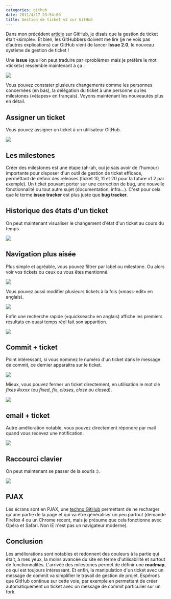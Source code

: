 ```yaml
---
categories: github
date: 2011/4/17 23:54:00
title: Gestion de ticket v2 sur GitHub
---
```


Dans mon précédent [article](http://blog.gitfr.net/post/4312294636/github-au-centre-de-lunivers-git) sur GitHub, je disais que la gestion de ticket était «simple». Et bien, les GitHubbers doivent me lire (je ne vois pas d’autres explications) car GitHub vient de lancer **Issue 2.0**, le nouveau système de gestion de ticket !

Une **issue** (que l’on peut traduire par «problème» mais je préfère le mot «ticket») ressemble maintenant à ça :

![](http://media.tumblr.com/tumblr_ljteu0UlZp1qdkaiq.png)

Vous pouvez constater plusieurs changements comme les personnes concernées (en bas), la délégation du ticket à une personne ou les milestones («étapes» en français). Voyons maintenant les nouveautés plus en détail.

Assigner un ticket
--------------------------
Vous pouvez assigner un ticket à un utilisateur GitHub.

![](https://d3nwyuy0nl342s.cloudfront.net/img/ec0267f7ae8bdbe7b6bda78c356be5bba565e8dd/687474703a2f2f6769746875622d696d616765732e73332e616d617a6f6e6177732e636f6d2f626c6f672f323031312f6973737565732d6e6578742f6f70656e696e672d626c6f636b2d686967686c69676874732e706e67)

Les milestones
---------------------
Créer des milestones est une étape (ah-ah, oui je sais avoir de l'humour) importante pour disposer d'un outil de gestion de ticket efficace, permettant de définir des releases (ticket 10, 11 et 20 pour la future v1.2 par exemple). Un ticket pouvant porter sur une correction de bug, une nouvelle fonctionnalité ou tout autre sujet (documentation, infra...). C'est pour cela que le terme **issue tracker** est plus juste que **bug tracker**.

Historique des états d'un ticket
-----------------------------------------------
On peut maintenant visualiser le changement d'état d'un ticket au cours du temps.

![](https://d3nwyuy0nl342s.cloudfront.net/img/3feb114682e7aec6e55ce668b94a36f076d98674/687474703a2f2f6769746875622d696d616765732e73332e616d617a6f6e6177732e636f6d2f626c6f672f323031312f6973737565732d6e6578742f69737375652d6576656e74732e706e67)

Navigation plus aisée
-------------------------------
Plus simple et agréable, vous pouvez filtrer par label ou milestone. Ou alors voir vos tickets ou ceux ou vous êtes mentionné.

![](http://media.tumblr.com/tumblr_ljtfr1rvLm1qdkaiq.png)

Vous pouvez aussi modifier plusieurs tickets à la fois («mass-edit» en anglais).

![](https://d3nwyuy0nl342s.cloudfront.net/img/b5136bc7590b7cb8b08b235842552ccbfc97aa5e/687474703a2f2f6769746875622d696d616765732e73332e616d617a6f6e6177732e636f6d2f626c6f672f323031312f6973737565732d6e6578742f6d6173732d656469742e706e67)

Enfin une recherche rapide («quickseach» en anglais) affiche les premiers résultats en quasi temps réel fait son apparition.

![](https://d3nwyuy0nl342s.cloudfront.net/img/9f751e258b4da3fce516d692cfb313d527bbc86d/687474703a2f2f6769746875622d696d616765732e73332e616d617a6f6e6177732e636f6d2f626c6f672f323031312f6973737565732d6e6578742f717569636b7365617263682e706e67)

Commit + ticket
-----------------------
Point intéressant, si vous nommez le numéro d'un ticket dans le message de commit, ce dernier  apparaitra sur le ticket.

![](https://d3nwyuy0nl342s.cloudfront.net/img/9bf399559491d3224bfe5c8d861042439f07a6b3/687474703a2f2f6769746875622d696d616765732e73332e616d617a6f6e6177732e636f6d2f626c6f672f323031312f6973737565732d6e6578742f636f6d6d69742d6d656e74696f6e2d726573756c742e706e67)

Mieux, vous pouvez fermer un ticket directement, en utilisation le mot clé *fixes #xxxx* (ou *fixed*, *fix*, *closes*, *close* ou *closed*).

![](https://d3nwyuy0nl342s.cloudfront.net/img/cbe2bf72802c65cb5b741d8b816565d96a933a6b/687474703a2f2f6769746875622d696d616765732e73332e616d617a6f6e6177732e636f6d2f626c6f672f323031312f6973737565732d6e6578742f636f6d6d69742d636c6f73652d726573756c742e706e67)

email + ticket
-------------------
Autre amélioration notable, vous pouvez directement répondre par mail quand vous recevez une notification.

![](https://d3nwyuy0nl342s.cloudfront.net/img/91a10c555a568850237a0ce6eb97e2246c7e73f2/687474703a2f2f6769746875622d696d616765732e73332e616d617a6f6e6177732e636f6d2f626c6f672f323031312f6973737565732d6e6578742f656d61696c616e647765622e706e67)

Raccourci clavier
-------------------------
On peut maintenant se passer de la souris :).

![](https://d3nwyuy0nl342s.cloudfront.net/img/0f4041d149e1e9f314be661808c94aaa74177ce3/687474703a2f2f6769746875622d696d616765732e73332e616d617a6f6e6177732e636f6d2f626c6f672f323031312f6973737565732d6e6578742f6b6579626f6172642e706e67)

PJAX
--------
Les écrans sont en PJAX, une [techno GitHub](https://github.com/defunkt/jquery-pjax) permettant de ne recharger qu'une partie de la page et qui va être généraliser un peu partout (demande Firefox 4 ou un Chrome récent, mais je présume que cela fonctionne avec Opéra et Safari. Non IE n'est pas un navigateur moderne).

Conclusion
-----------------
Les améliorations sont notables et redonnent des couleurs à la partie qui était, à mes yeux, la moins avancée du site en terme d'utilisabilité et surtout de fonctionnalités. L'arrivée des milestones permet de définir une **roadmap**, ce qui est toujours intéressant. Et enfin, la manipulation d'un ticket avec un message de commit va simplifier le travail de gestion de projet. Espérons que GitHub continue sur cette voie, par exemple en permettant de créer automatiquement un ticket avec un message de commit particulier sur un fork.

